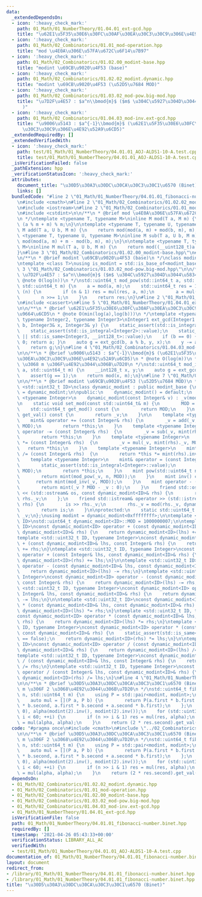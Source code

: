 ```yaml
---
data:
  _extendedDependsOn:
  - icon: ':heavy_check_mark:'
    path: 01_Math/01_NumberTheory/01.04.01_ext-gcd.hpp
    title: "\u62E1\u5F35\u30E6\u30FC\u30AF\u30EA\u30C3\u30C9\u306E\u4E92\u9664\u6CD5"
  - icon: ':heavy_check_mark:'
    path: 01_Math/02_Combinatorics/01.01_mod-operation.hpp
    title: "mod \u4E0A\u306E\u57FA\u672C\u6F14\u7B97"
  - icon: ':heavy_check_mark:'
    path: 01_Math/02_Combinatorics/01.02.00_modint-base.hpp
    title: "modint \u69CB\u9020\u4F53 (base)"
  - icon: ':heavy_check_mark:'
    path: 01_Math/02_Combinatorics/01.02.02_modint.dynamic.hpp
    title: "modint \u69CB\u9020\u4F53 (\u52D5\u7684 MOD)"
  - icon: ':heavy_check_mark:'
    path: 01_Math/02_Combinatorics/01.03.02_mod-pow.big-mod.hpp
    title: "\u7D2F\u4E57 : $a^n\\bmod{m}$ ($m$ \u304C\u5927\u304D\u3044\u5834\u5408\
      )"
  - icon: ':heavy_check_mark:'
    path: 01_Math/02_Combinatorics/01.04.03_mod-inv.ext-gcd.hpp
    title: "\u9006\u5143 : $a^{-1}\\bmod{m}$ (\u62E1\u5F35\u30E6\u30FC\u30AF\u30EA\
      \u30C3\u30C9\u306E\u4E92\u52A9\u6CD5)"
  _extendedRequiredBy: []
  _extendedVerifiedWith:
  - icon: ':heavy_check_mark:'
    path: test/01_Math/01_NumberTheory/04.01.01_AOJ-ALDS1-10-A.test.cpp
    title: test/01_Math/01_NumberTheory/04.01.01_AOJ-ALDS1-10-A.test.cpp
  _isVerificationFailed: false
  _pathExtension: hpp
  _verificationStatusIcon: ':heavy_check_mark:'
  attributes:
    document_title: "\u30D5\u30A3\u30DC\u30CA\u30C3\u30C1\u6570 (Binet)"
    links: []
  bundledCode: "#line 2 \"01_Math/01_NumberTheory/04.01.01_fibonacci-number.binet.hpp\"\
    \n#include <cmath>\n#line 2 \"01_Math/02_Combinatorics/01.02.02_modint.dynamic.hpp\"\
    \n#include <iostream>\n#line 2 \"01_Math/02_Combinatorics/01.01_mod-operation.hpp\"\
    \n#include <cstdint>\n\n/**\n * @brief mod \u4E0A\u306E\u57FA\u672C\u6F14\u7B97\
    \n */\ntemplate <typename T, typename M>\ninline M mod(T a, M m) {\n    return\
    \ (a % m + m) % m;\n}\n\ntemplate <typename T, typename U, typename M>\ninline\
    \ M add(T a, U b, M m) {\n    return mod(mod(a, m) + mod(b, m), m);\n}\n\ntemplate\
    \ <typename T, typename U, typename M>\ninline M sub(T a, U b, M m) {\n    return\
    \ mod(mod(a, m) + m - mod(b, m), m);\n}\n\ntemplate <typename T, typename U, typename\
    \ M>\ninline M mul(T a, U b, M m) {\n    return mod((__uint128_t)a * b, m);\n\
    }\n#line 3 \"01_Math/02_Combinatorics/01.02.00_modint-base.hpp\"\n#include <type_traits>\n\
    \n/**\n * @brief modint \u69CB\u9020\u4F53 (base)\n */\nclass modint_base {};\n\
    \ntemplate <class T>\nusing is_modint = std::is_base_of<modint_base, T>;\n#line\
    \ 3 \"01_Math/02_Combinatorics/01.03.02_mod-pow.big-mod.hpp\"\n\n/**\n * @brief\
    \ \u7D2F\u4E57 : $a^n\\bmod{m}$ ($m$ \u304C\u5927\u304D\u3044\u5834\u5408)\n *\
    \ @note O(log(n))\n */\nstd::uint64_t mod_pow(std::int64_t a, std::uint64_t n,\
    \ std::uint64_t m) {\n    a = mod(a, m);\n    std::uint64_t res = 1;\n    while\
    \ (n) {\n        if (n & 1) res = mul(res, a, m);\n        a = mul(a, a, m);\n\
    \        n >>= 1;\n    }\n    return res;\n}\n#line 2 \"01_Math/01_NumberTheory/01.04.01_ext-gcd.hpp\"\
    \n#include <cassert>\n#line 5 \"01_Math/01_NumberTheory/01.04.01_ext-gcd.hpp\"\
    \n\n/**\n * @brief \u62E1\u5F35\u30E6\u30FC\u30AF\u30EA\u30C3\u30C9\u306E\u4E92\
    \u9664\u6CD5\n * @note O(min(log(a),log(b)))\n */\ntemplate <typename Integer1,\
    \ typename Integer2, typename Integer3>\nInteger1 ext_gcd(Integer1 a, Integer2\
    \ b, Integer3& x, Integer3& y) {\n    static_assert(std::is_integral<Integer1>::value);\n\
    \    static_assert(std::is_integral<Integer2>::value);\n    static_assert(std::is_integral<Integer3>::value\
    \ || std::is_same<Integer3, __int128_t>::value);\n    if (b == 0) { x = 1; y =\
    \ 0; return a; }\n    auto g = ext_gcd(b, a % b, y, x);\n    y -= a / b * x;\n\
    \    return g;\n}\n#line 4 \"01_Math/02_Combinatorics/01.04.03_mod-inv.ext-gcd.hpp\"\
    \n\n/**\n * @brief \u9006\u5143 : $a^{-1}\\bmod{m}$ (\u62E1\u5F35\u30E6\u30FC\u30AF\
    \u30EA\u30C3\u30C9\u306E\u4E92\u52A9\u6CD5)\n * @note O(log(m))\n * @warning a\
    \ \u3068 m \u306F\u4E92\u3044\u306B\u7D20\n */\nstd::uint64_t mod_inv(std::int64_t\
    \ a, std::uint64_t m) {\n    __int128_t x, y;\n    auto g = ext_gcd(a, m, x, y);\n\
    \    assert(g == 1);\n    return mod(x, m);\n}\n#line 7 \"01_Math/02_Combinatorics/01.02.02_modint.dynamic.hpp\"\
    \n\n/**\n * @brief modint \u69CB\u9020\u4F53 (\u52D5\u7684 MOD)\n */\ntemplate\
    \ <std::uint32_t ID>\nclass dynamic_modint : public modint_base {\n    using mint\
    \ = dynamic_modint;\n\npublic:\n    dynamic_modint() = default;\n    template\
    \ <typename Integer>\n    dynamic_modint(const Integer& v) : _v(mod(v, MOD)) {}\n\
    \n    static void set_mod(const std::uint64_t& m) {\n        MOD = m;\n    }\n\
    \    std::uint64_t get_mod() const {\n        return MOD;\n    }\n    std::uint64_t\
    \ get_val() const {\n        return _v;\n    }\n\n    template <typename Integer>\n\
    \    mint& operator += (const Integer& rhs) {\n        _v = add(_v, mint(rhs)._v,\
    \ MOD);\n        return *this;\n    }\n    template <typename Integer>\n    mint&\
    \ operator -= (const Integer& rhs)  {\n        _v = sub(_v, mint(rhs)._v, MOD);\n\
    \        return *this;\n    }\n    template <typename Integer>\n    mint& operator\
    \ *= (const Integer& rhs)  {\n        _v = mul(_v, mint(rhs)._v, MOD);\n     \
    \   return *this;\n    }\n    template <typename Integer>\n    mint& operator\
    \ /= (const Integer& rhs)  {\n        return *this *= mint(rhs).inv();\n    }\n\
    \    template <typename Integer>\n    mint& operator = (const Integer& v) {\n\
    \        static_assert(std::is_integral<Integer>::value);\n        _v = mod(v,\
    \ MOD);\n        return *this;\n    }\n    mint pow(std::uint64_t n) const {\n\
    \        return mint(mod_pow(_v, n, MOD));\n    }\n    mint inv() const {\n  \
    \      return mint(mod_inv(_v, MOD));\n    }\n    mint operator - () const {\n\
    \        return mint(_v ? MOD - _v : 0);\n    }\n    friend std::ostream& operator\
    \ << (std::ostream& os, const dynamic_modint<ID>& rhs) {\n        return os <<\
    \ rhs._v;\n    };\n    friend std::istream& operator >> (std::istream& is, dynamic_modint<ID>&\
    \ rhs) {\n        is >> rhs._v;\n        rhs._v = mod(rhs._v, dynamic_modint<ID>::MOD);\n\
    \        return is;\n    }\n\nprotected:\n    static std::uint64_t MOD;\n    std::uint64_t\
    \ _v;\n};\nusing modint = dynamic_modint<0xffffffff>;\n\ntemplate <std::uint32_t\
    \ ID>\nstd::uint64_t dynamic_modint<ID>::MOD = 1000000007;\n\ntemplate <std::uint32_t\
    \ ID>\nconst dynamic_modint<ID> operator + (const dynamic_modint<ID>& lhs, const\
    \ dynamic_modint<ID>& rhs) {\n    return dynamic_modint<ID>(lhs) += rhs;\n}\n\
    template <std::uint32_t ID, typename Integer>\nconst dynamic_modint<ID> operator\
    \ + (const dynamic_modint<ID>& lhs, const Integer& rhs) {\n    return dynamic_modint<ID>(lhs)\
    \ += rhs;\n}\ntemplate <std::uint32_t ID, typename Integer>\nconst dynamic_modint<ID>\
    \ operator + (const Integer& lhs, const dynamic_modint<ID>& rhs) {\n    return\
    \ dynamic_modint<ID>(rhs) += lhs;\n}\n\ntemplate <std::uint32_t ID>\nconst dynamic_modint<ID>\
    \ operator - (const dynamic_modint<ID>& lhs, const dynamic_modint<ID>& rhs) {\n\
    \    return dynamic_modint<ID>(lhs) -= rhs;\n}\ntemplate <std::uint32_t ID, typename\
    \ Integer>\nconst dynamic_modint<ID> operator - (const dynamic_modint<ID>& lhs,\
    \ const Integer& rhs) {\n    return dynamic_modint<ID>(lhs) -= rhs;\n}\ntemplate\
    \ <std::uint32_t ID, typename Integer>\nconst dynamic_modint<ID> operator - (const\
    \ Integer& lhs, const dynamic_modint<ID>& rhs) {\n    return dynamic_modint<ID>(rhs)\
    \ -= lhs;\n}\n\ntemplate <std::uint32_t ID>\nconst dynamic_modint<ID> operator\
    \ * (const dynamic_modint<ID>& lhs, const dynamic_modint<ID>& rhs) {\n    return\
    \ dynamic_modint<ID>(lhs) *= rhs;\n}\ntemplate <std::uint32_t ID, typename Integer>\n\
    const dynamic_modint<ID> operator * (const dynamic_modint<ID>& lhs, const Integer&\
    \ rhs) {\n    return dynamic_modint<ID>(lhs) *= rhs;\n}\ntemplate <std::uint32_t\
    \ ID, typename Integer>\nconst dynamic_modint<ID> operator * (const Integer& lhs,\
    \ const dynamic_modint<ID>& rhs) {\n    static_assert(std::is_same<Integer, dynamic_modint<ID>>::value\
    \ == false);\n    return dynamic_modint<ID>(rhs) *= lhs;\n}\n\ntemplate <std::uint32_t\
    \ ID>\nconst dynamic_modint<ID> operator / (const dynamic_modint<ID>& lhs, const\
    \ dynamic_modint<ID>& rhs) {\n    return dynamic_modint<ID>(lhs) /= rhs;\n}\n\
    template <std::uint32_t ID, typename Integer>\nconst dynamic_modint<ID> operator\
    \ / (const dynamic_modint<ID>& lhs, const Integer& rhs) {\n    return dynamic_modint<ID>(lhs)\
    \ /= rhs;\n}\ntemplate <std::uint32_t ID, typename Integer>\nconst dynamic_modint<ID>\
    \ operator / (const Integer& lhs, const dynamic_modint<ID>& rhs) {\n    return\
    \ dynamic_modint<ID>(rhs) /= lhs;\n}\n#line 4 \"01_Math/01_NumberTheory/04.01.01_fibonacci-number.binet.hpp\"\
    \n\n/**\n * @brief \u30D5\u30A3\u30DC\u30CA\u30C3\u30C1\u6570 (Binet)\n * @warning\
    \ m \u306F 2 \u3068\u4E92\u3044\u306B\u7D20\n */\nstd::uint64_t fibonacci_number(std::uint64_t\
    \ n, std::uint64_t m) {\n    using P = std::pair<modint, modint>;\n    modint::set_mod(m);\n\
    \    auto mul = [](P a, P b) {\n        return P(a.first * b.first + 5 * a.second\
    \ * b.second, a.first * b.second + a.second * b.first);\n    };\n    P res(1,\
    \ 0), alpha(modint(2).inv(), modint(2).inv());\n    for (std::uint32_t i = 0;\
    \ i < 60; ++i) {\n        if (n >> i & 1) res = mul(res, alpha);\n        alpha\
    \ = mul(alpha, alpha);\n    }\n    return (2 * res.second).get_val();\n}\n"
  code: "#pragma once\n#include <cmath>\n#include \"../02_Combinatorics/01.02.02_modint.dynamic.hpp\"\
    \n\n/**\n * @brief \u30D5\u30A3\u30DC\u30CA\u30C3\u30C1\u6570 (Binet)\n * @warning\
    \ m \u306F 2 \u3068\u4E92\u3044\u306B\u7D20\n */\nstd::uint64_t fibonacci_number(std::uint64_t\
    \ n, std::uint64_t m) {\n    using P = std::pair<modint, modint>;\n    modint::set_mod(m);\n\
    \    auto mul = [](P a, P b) {\n        return P(a.first * b.first + 5 * a.second\
    \ * b.second, a.first * b.second + a.second * b.first);\n    };\n    P res(1,\
    \ 0), alpha(modint(2).inv(), modint(2).inv());\n    for (std::uint32_t i = 0;\
    \ i < 60; ++i) {\n        if (n >> i & 1) res = mul(res, alpha);\n        alpha\
    \ = mul(alpha, alpha);\n    }\n    return (2 * res.second).get_val();\n}"
  dependsOn:
  - 01_Math/02_Combinatorics/01.02.02_modint.dynamic.hpp
  - 01_Math/02_Combinatorics/01.01_mod-operation.hpp
  - 01_Math/02_Combinatorics/01.02.00_modint-base.hpp
  - 01_Math/02_Combinatorics/01.03.02_mod-pow.big-mod.hpp
  - 01_Math/02_Combinatorics/01.04.03_mod-inv.ext-gcd.hpp
  - 01_Math/01_NumberTheory/01.04.01_ext-gcd.hpp
  isVerificationFile: false
  path: 01_Math/01_NumberTheory/04.01.01_fibonacci-number.binet.hpp
  requiredBy: []
  timestamp: '2021-04-26 05:43:33+00:00'
  verificationStatus: LIBRARY_ALL_AC
  verifiedWith:
  - test/01_Math/01_NumberTheory/04.01.01_AOJ-ALDS1-10-A.test.cpp
documentation_of: 01_Math/01_NumberTheory/04.01.01_fibonacci-number.binet.hpp
layout: document
redirect_from:
- /library/01_Math/01_NumberTheory/04.01.01_fibonacci-number.binet.hpp
- /library/01_Math/01_NumberTheory/04.01.01_fibonacci-number.binet.hpp.html
title: "\u30D5\u30A3\u30DC\u30CA\u30C3\u30C1\u6570 (Binet)"
---
```

